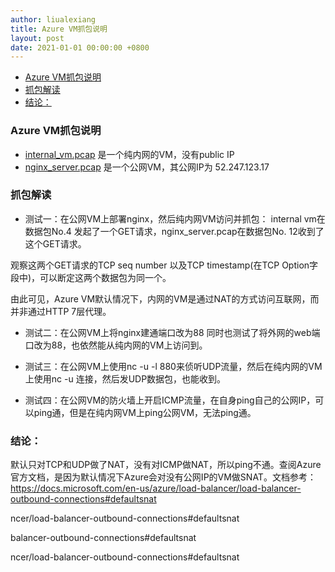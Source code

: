 ```yaml
---
author: liualexiang
title: Azure VM抓包说明
layout: post
date: 2021-01-01 00:00:00 +0800
---
```




- [Azure VM抓包说明](#azure-vm抓包说明)
- [抓包解读](#抓包解读)
- [结论：](#结论)
### Azure VM抓包说明
* [internal_vm.pcap](internal_vm.pcap) 是一个纯内网的VM，没有public IP
* [nginx_server.pcap](nginx_server.pcap) 是一个公网VM，其公网IP为 52.247.123.17

### 抓包解读

* 测试一：在公网VM上部署nginx，然后纯内网VM访问并抓包：
internal vm在数据包No.4 发起了一个GET请求，nginx_server.pcap在数据包No. 12收到了这个GET请求。

观察这两个GET请求的TCP seq number 以及TCP timestamp(在TCP Option字段中)，可以断定这两个数据包为同一个。

由此可见，Azure VM默认情况下，内网的VM是通过NAT的方式访问互联网，而并非通过HTTP 7层代理。

* 测试二：在公网VM上将nginx建通端口改为88
同时也测试了将外网的web端口改为88，也依然能从纯内网的VM上访问到。

* 测试三：在公网VM上使用nc -u -l 880来侦听UDP流量，然后在纯内网的VM上使用nc -u 连接，然后发UDP数据包，也能收到。

* 测试四：在公网VM的防火墙上开启ICMP流量，在自身ping自己的公网IP，可以ping通，但是在纯内网VM上ping公网VM，无法ping通。

### 结论：
默认只对TCP和UDP做了NAT，没有对ICMP做NAT，所以ping不通。查阅Azure官方文档，是因为默认情况下Azure会对没有公网IP的VM做SNAT。文档参考：
https://docs.microsoft.com/en-us/azure/load-balancer/load-balancer-outbound-connections#defaultsnat


ncer/load-balancer-outbound-connections#defaultsnat


balancer-outbound-connections#defaultsnat


ncer/load-balancer-outbound-connections#defaultsnat


